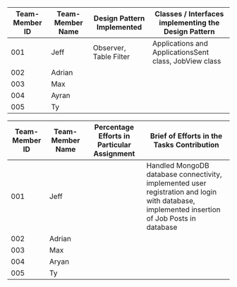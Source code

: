 | Team-Member ID | Team-Member Name | Design Pattern Implemented | Classes / Interfaces implementing the Design Pattern   |
|----------------|------------------|----------------------------|--------------------------------------------------------|
| 001            | Jeff             | Observer, Table Filter     | Applications and ApplicationsSent class, JobView class |
| 002            | Adrian           |                            |                                                        |
| 003            | Max              |                            |                                                        |
| 004            | Ayran            |                            |                                                        |
| 005            | Ty               |                            |                                                        |


| Team-Member ID | Team-Member Name | Percentage Efforts in Particular Assignment | Brief of Efforts in the Tasks Contribution                                                                                                   |
|----------------|------------------|---------------------------------------------|----------------------------------------------------------------------------------------------------------------------------------------------|
| 001            | Jeff             |                                             | Handled MongoDB database connectivity, implemented user registration and login with database, implemented insertion of Job Posts in database |
| 002            | Adrian           |                                             |                                                                                                                                              |
| 003            | Max              |                                             |                                                                                                                                              |
| 004            | Aryan            |                                             |                                                                                                                                              |
| 005            | Ty               |                                             |                                                                                                                                              |
